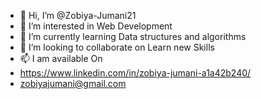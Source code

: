- 👋 Hi, I’m @Zobiya-Jumani21
- 👀 I’m interested in Web Development
- 🌱 I’m currently learning Data structures and algorithms
- 💞️ I’m looking to collaborate on Learn new Skills
- 📫  I am available On 
- https://www.linkedin.com/in/zobiya-jumani-a1a42b240/
- zobiyajumani@gmail.com

